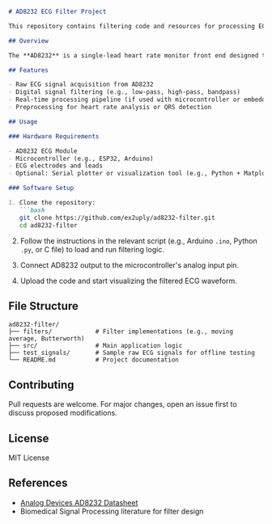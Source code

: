 ````markdown
# AD8232 ECG Filter Project

This repository contains filtering code and resources for processing ECG signals using the AD8232 module.

## Overview

The **AD8232** is a single-lead heart rate monitor front end designed to extract, amplify, and filter small bioelectric signals. This project focuses on post-processing the analog output of the AD8232 module to produce a clean ECG waveform suitable for analysis and visualization.

## Features

- Raw ECG signal acquisition from AD8232
- Digital signal filtering (e.g., low-pass, high-pass, bandpass)
- Real-time processing pipeline (if used with microcontroller or embedded platform)
- Preprocessing for heart rate analysis or QRS detection

## Usage

### Hardware Requirements

- AD8232 ECG Module
- Microcontroller (e.g., ESP32, Arduino)
- ECG electrodes and leads
- Optional: Serial plotter or visualization tool (e.g., Python + Matplotlib, Processing)

### Software Setup

1. Clone the repository:
   ```bash
   git clone https://github.com/ex2uply/ad8232-filter.git
   cd ad8232-filter
````

2. Follow the instructions in the relevant script (e.g., Arduino `.ino`, Python `.py`, or C file) to load and run filtering logic.

3. Connect AD8232 output to the microcontroller's analog input pin.

4. Upload the code and start visualizing the filtered ECG waveform.

## File Structure

```
ad8232-filter/
├── filters/            # Filter implementations (e.g., moving average, Butterworth)
├── src/                # Main application logic
├── test_signals/       # Sample raw ECG signals for offline testing
└── README.md           # Project documentation
```

## Contributing

Pull requests are welcome. For major changes, open an issue first to discuss proposed modifications.

## License

MIT License

## References

* [Analog Devices AD8232 Datasheet](https://www.analog.com/media/en/technical-documentation/data-sheets/AD8232.pdf)
* Biomedical Signal Processing literature for filter design

```
```

